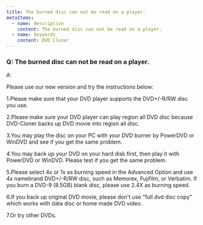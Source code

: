 ```yaml
---
title: The burned disc can not be read on a player.
metaItems:
  - name: description
    content: The burned disc can not be read on a player.
  - name: keywords
    content: DVD Cloner
---
```


### Q: The burned disc can not be read on a player.

A:

Please use our new version and try the instructions below:

1.Please make sure that your DVD player supports the DVD+/-R/RW disc you use.

2.Please make sure your DVD player can play region all DVD disc because DVD-Cloner backs up DVD movie into region all disc.

3.You may play the disc on your PC with your DVD burner by PowerDVD or WinDVD and see if you get the same problem.

4.You may back up your DVD on your hard disk first, then play it with PowerDVD or WinDVD. Please test if you get the same problem.

5.Please select 4x or 1x as burning speed in the Advanced Option and use 4x namebrand DVD+/-R/RW disc, such as Memorex, Fujifilm, or Verbatim. If you burn a DVD-9 (8.5GB) blank disc, please use 2.4X as burning speed.

6.If you back up original DVD movie, please don't use "full dvd disc copy" which works with data disc or home made DVD video.

7.Or try other DVDs.